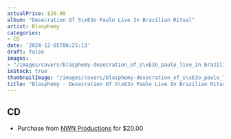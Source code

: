 ```yaml
---
actualPrice: $20.00
album: "Desecration Of S\xE3o Paulo Live In Brazilian Ritual"
artist: Blasphemy
categories:
- CD
date: '2024-12-05T06:25:13'
draft: false
images:
- "/images/covers/blasphemy-desecration_of_s\xE3o_paulo_live_in_brazilian_ritual.jpg"
inStock: true
thumbnailImage: "/images/covers/blasphemy-desecration_of_s\xE3o_paulo_live_in_brazilian_ritual-thumb.jpg"
title: "Blasphemy - Desecration Of S\xE3o Paulo Live In Brazilian Ritual"
---
```


## CD
* Purchase from [NWN Productions](http://shop.nwnprod.com/index.php?route=product/product&path=93&product_id=57436&sort=pd.name&order=ASC) for $20.00
